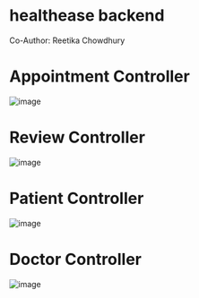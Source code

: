 # healthease backend
Co-Author: Reetika Chowdhury

# Appointment Controller
![image](https://github.com/Ashish99393/healthease/assets/59952371/fd9632d8-8474-48f2-a293-a30564ca5bc4)

# Review Controller
![image](https://github.com/Ashish99393/healthease/assets/59952371/df02a5e7-d199-40f0-8d25-929bf664a659)

# Patient Controller
![image](https://github.com/Ashish99393/healthease/assets/59952371/04ea8443-f5aa-4014-9c84-2ef32af5318d)

# Doctor Controller
![image](https://github.com/Ashish99393/healthease/assets/59952371/74e33902-cae9-4cd9-b0b4-05cef2747a76)
